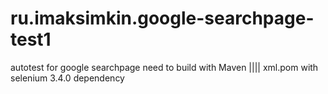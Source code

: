# ru.imaksimkin.google-searchpage-test1
autotest for google searchpage
need to build with Maven |||| xml.pom with selenium 3.4.0 dependency
